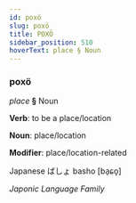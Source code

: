 ```yaml
---
id: poxö
slug: poxö
title: POXÖ
sidebar_position: 510
hoverText: place § Noun
---
```


### poxö

*place* **§** Noun

**Verb**: to be a place/location

**Noun**: place/location

**Modifier**: place/location-related

Japanese ばしょ basho [ba̠ɕo̞]

*Japonic Language Family*